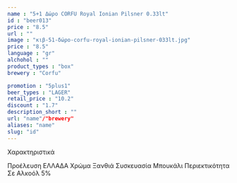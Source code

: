 ```yaml
---
name : "5+1 Δώρο CORFU Royal Ionian Pilsner 0.33lt"
id : "beer013"
price : "8.5"
url : ""
image : "κιβ-51-δώρο-corfu-royal-ionian-pilsner-033lt.jpg"
price : "8.5"
language : "gr"
alchohol : ""
product_types : "box"
brewery : "Corfu"

promotion : "5plus1"
beer_types : "LAGER"
retail_price : "10.2"
discount : "1.7"
description_short : ""
url: "name"/"brewery"
aliases: "name"
slug: "id"
---
```


Χαρακτηριστικά

Προέλευση
ΕΛΛΑΔΑ
Χρώμα
Ξανθιά
Συσκευασία
Μπουκάλι
Περιεκτικότητα Σε Αλκοόλ
5%